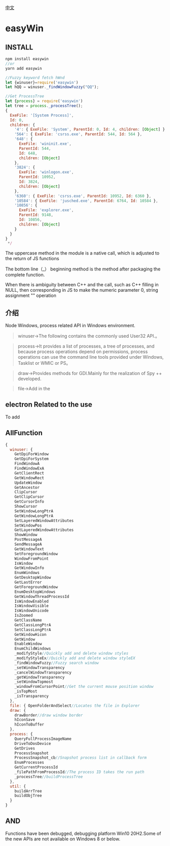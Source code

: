 [中文](./README_CH.md)

# easyWin

## INSTALL


```javascript
npm install easywin 
//or
yarn add easywin

//Fuzzy keyword fetch hWnd
let {winuser}=require('easywin')
let hQQ = winuser._findWindowFuzzy("QQ");

//Get ProcessTree
let {process} = require('easywin')
let tree = process._processTree();
{
  ExeFile: '[System Process]',
  Id: 0,
  children: {
    '4': { ExeFile: 'System', ParentId: 0, Id: 4, children: [Object] },
    '564': { ExeFile: 'csrss.exe', ParentId: 544, Id: 564 },
    '648': {
      ExeFile: 'wininit.exe',
      ParentId: 544,
      Id: 648,
      children: [Object]
    },
    '3824': {
      ExeFile: 'winlogon.exe',
      ParentId: 10952,
      Id: 3824,
      children: [Object]
    },
    '6360': { ExeFile: 'csrss.exe', ParentId: 10952, Id: 6360 },
    '10584': { ExeFile: 'jusched.exe', ParentId: 6764, Id: 10584 },
    '10856': {
      ExeFile: 'explorer.exe',
      ParentId: 9148,
      Id: 10856,
      children: [Object]
    }
  }
}
 */
```

The uppercase method in the module is a native call, which is adjusted to the return of JS functions

The bottom line（_） beginning method is the method after packaging the complete function.

When there is ambiguity between C++ and the call, such as C++ filling in NULL, then corresponding in JS to make the numeric parameter 0, string assignment "" operation

## 介绍
Node Windows, process related API in Windows environment.

>winuser->The following contains the commonly used User32 API.。

>process->It provides a list of processes, a tree of processes, and because process operations depend on permissions, process operations can use the command line tools provided under Windows, Tasklist or WMIC or PS。

>draw->Provides methods for GDI.Mainly for the realization of Spy ++ developed.

>file->Add in the

## electron Related to the use

To add

## AllFunction

```javascript
{
  winuser: {
    GetDpiForWindow
    GetDpiForSystem
    FindWindowA
    FindWindowExA
    GetClientRect
    GetWindowRect
    UpdateWindow
    GetAncestor
    ClipCursor
    GetClipCursor
    GetCursorInfo
    ShowCursor
    SetWindowLongPtrA
    GetWindowLongPtrA
    SetLayeredWindowAttributes
    SetWindowPos
    GetLayeredWindowAttributes
    ShowWindow
    PostMessageA
    SendMessageA
    GetWindowText
    SetForegroundWindow
    WindowFromPoint
    IsWindow
    GetWindowInfo
    EnumWindows
    GetDesktopWindow
    GetLastError
    GetForegroundWindow
    EnumDesktopWindows
    GetWindowThreadProcessId
    IsWindowEnabled
    IsWindowVisible
    IsWindowUnicode
    IsZoomed
    GetClassName
    GetClassLongPtrA
    SetClassLongPtrA
    GetWindowHicon
    GetWindow
    EnableWindow
    EnumChildWindows
    _modifyStyle//Quickly add and delete window styles
    _modifyStyleEx//Quickly add and delete window styleEX 
    _findWindowFuzzy//Fuzzy search window
    _setWindowTransparency
    _cancelWindowTransparency
    _getWindowTransparency
    _setWindowTopmost
    _windowFromCursorPoint//Get the current mouse position window
    _isTopMost
    _isTransparency
  },
  file: { OpenFolderAndSelect//Locates the file in Explorer
  draw: {
    drawBorder//draw window border
    hIconSave
    hIconToBuffer
  },
  process: {
    QueryFullProcessImageName
    DriveToDosDevice
    GetDrives
    ProcessSnapshot
    ProcessSnapshot_cb//Snapshot process list in callback form
    EnumProcesses
    GetCurrentProcessId
    _filePathFromProcessId//The process ID takes the run path
    _processTree//buildProcessTree
  },
  util: {
    buildArrTree
    buildObjTree
  }
}
```

## AND

Functions have been debugged, debugging platform Win10 20H2.Some of the new APIs are not available on Windows 8 or below.
